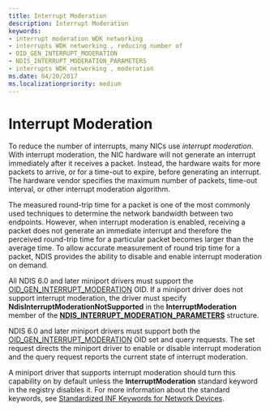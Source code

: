 ```yaml
---
title: Interrupt Moderation
description: Interrupt Moderation
keywords:
- interrupt moderation WDK networking
- interrupts WDK networking , reducing number of
- OID_GEN_INTERRUPT_MODERATION
- NDIS_INTERRUPT_MODERATION_PARAMETERS
- interrupts WDK networking , moderation
ms.date: 04/20/2017
ms.localizationpriority: medium
---
```


# Interrupt Moderation





To reduce the number of interrupts, many NICs use *interrupt moderation*. With interrupt moderation, the NIC hardware will not generate an interrupt immediately after it receives a packet. Instead, the hardware waits for more packets to arrive, or for a time-out to expire, before generating an interrupt. The hardware vendor specifies the maximum number of packets, time-out interval, or other interrupt moderation algorithm.

The measured round-trip time for a packet is one of the most commonly used techniques to determine the network bandwidth between two endpoints. However, when interrupt moderation is enabled, receiving a packet does not generate an immediate interrupt and therefore the perceived round-trip time for a particular packet becomes larger than the average time. To allow accurate measurement of round trip time for a packet, NDIS provides the ability to disable and enable interrupt moderation on demand.

All NDIS 6.0 and later miniport drivers must support the [OID\_GEN\_INTERRUPT\_MODERATION](./oid-gen-interrupt-moderation.md) OID. If a miniport driver does not support interrupt moderation, the driver must specify **NdisInterruptModerationNotSupported** in the **InterruptModeration** member of the [**NDIS\_INTERRUPT\_MODERATION\_PARAMETERS**](/windows-hardware/drivers/ddi/ntddndis/ns-ntddndis-_ndis_interrupt_moderation_parameters) structure.

NDIS 6.0 and later miniport drivers must support both the [OID\_GEN\_INTERRUPT\_MODERATION](./oid-gen-interrupt-moderation.md) OID set and query requests. The set request directs the miniport driver to enable or disable interrupt moderation and the query request reports the current state of interrupt moderation.

A miniport driver that supports interrupt moderation should turn this capability on by default unless the **InterruptModeration** standard keyword in the registry disables it. For more information about the standard keywords, see [Standardized INF Keywords for Network Devices](standardized-inf-keywords-for-network-devices.md).

 

